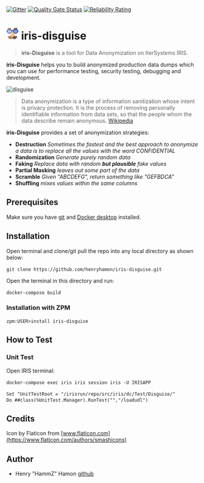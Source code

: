 [![Gitter](https://img.shields.io/badge/Available%20on-Intersystems%20Open%20Exchange-00b2a9.svg)](https://openexchange.intersystems.com/package/iris-disguise) [![Quality Gate Status](https://community.objectscriptquality.com/api/project_badges/measure?project=intersystems_iris_community%2Firis-disguise&metric=alert_status)](https://community.objectscriptquality.com/dashboard?id=intersystems_iris_community%2Firis-disguise) [![Reliability Rating](https://community.objectscriptquality.com/api/project_badges/measure?project=intersystems_iris_community%2Firis-disguise&metric=reliability_rating)](https://community.objectscriptquality.com/dashboard?id=intersystems_iris_community%2Firis-disguise)

# ![Iris Disguise](assets/fake.png?raw=true) iris-disguise

> **iris-Disguise** is a tool for Data Anonymization on IterSystems IRIS.

**iris-Disguise** helps you to build anonymized production data dumps which you can use for performance testing, security testing, debugging and development.

![disguise](https://media.giphy.com/media/3oEjHPuFDT0CpthWCY/giphy.gif)

> Data anonymization is a type of information sanitization whose intent is privacy protection. It is the process of removing personally identifiable information from data sets, so that the people whom the data describe remain anonymous. [Wikipedia](https://en.wikipedia.org/wiki/Data_anonymization)

**iris-Disguise** provides a set of anonymization strategies:
* **Destruction**  _Sometimes the fastest and the best approach to anonymize a data is to replace all the values with the word CONFIDENTIAL_
* **Randomization** _Generate purely random data_
* **Faking** _Replace data with random **but plausible** fake values_
* **Partial Masking** _leaves out some part of the data_
* **Scramble** _Given "ABCDEFG", return something like "GEFBDCA"_
* **Shuffling** _mixes values within the same columns_

## Prerequisites
Make sure you have [git](https://git-scm.com/book/en/v2/Getting-Started-Installing-Git) and [Docker desktop](https://www.docker.com/products/docker-desktop) installed.

## Installation

Open terminal and clone/git pull the repo into any local directory as shown below:

```
git clone https://github.com/henryhamon/iris-disguise.git
```

Open the terminal in this directory and run:

```
docker-compose build
```

### Installation with ZPM

```
zpm:USER>install iris-disguise
```

## How to Test

### Unit Test

Open IRIS terminal:

```
docker-compose exec iris iris session iris -U IRISAPP
```

```
Set ^UnitTestRoot = "/irisrun/repo/src/iris/dc/Test/Disguise/"
Do ##class(%UnitTest.Manager).RunTest("","/loadudl")
```

## Credits
Icon by Flaticon from [www.flaticon.com](https://www.flaticon.com/authors/smashicons)

## Author ##

 * Henry "HammZ" Hamon [github](https://github.com/henryhamon)

